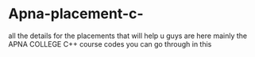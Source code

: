 # Apna-placement-c-
all the details for the placements that will help u guys are here mainly the APNA COLLEGE C++ course codes you can go through in this
